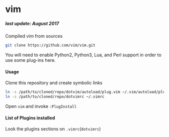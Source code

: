 # vim  

##### **last update:** August 2017

Compiled vim from sources

```sh
git clone https://github.com/vim/vim.git
```
You will need to enable Python2, Python3, Lua, and Perl support in order to use some plug-ins here.

#### Usage

Clone this repository and create symbolic links

```sh
ln -s /path/to/cloned/repo/dotvim/autoload/plug.vim ~/.vim/autoload/plug.vim
ln -s /path/to/cloned/repo/dotvimrc ~/.vimrc
```

Open `vim` and invoke `:PlugInstall`

#### List of Plugins installed

Look the plugins sections on `.vimrc`(`dotvimrc`)
